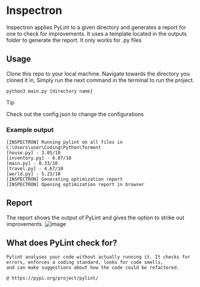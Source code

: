 # Inspectron
Inspectron applies PyLint to a given directory and generates a report for one to check for improvements.
It uses a template located in the outputs folder to generate the report. It only works for .py files

## Usage
Clone this repo to your local machine. Navigate towards the directory you cloned it in,
Simply run the next command in the terminal to run the project.

```
python3 main.py {directory name}
```

> [!TIP]
> Check out the config.json to change the configurations



### Example output
```
[INSPECTRON] Running pylint on all files in C:\Users\user\Coding\Python\Torment
[house.py] - 3.85/10 
[inventory.py] - 6.07/10 
[main.py] - 8.33/10 
[travel.py] - 4.67/10 
[world.py] - 5.23/10 
[INSPECTRON] Generating optimization report
[INSPECTRON] Opening optimization report in browser
```

## Report

The report shows the output of PyLint and gives the option to strike out improvements.
![image](https://github.com/Callisto-Casale/Inspectron/assets/93484170/c3805b3a-1c98-47be-ad55-4f2a895c3a74)


## What does PyLint check for?
```
Pylint analyses your code without actually running it. It checks for errors, enforces a coding standard, looks for code smells,
and can make suggestions about how the code could be refactored.

@ https://pypi.org/project/pylint/
```

